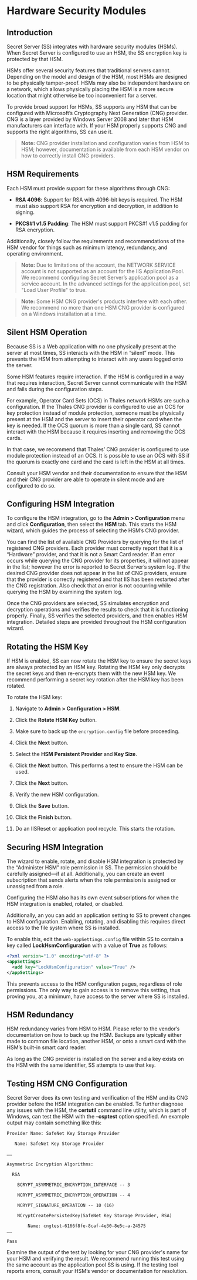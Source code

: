 [title]: # (Hardware Security Modules)
[tags]: # (HSM,integration)
[priority]: # (1000)

# Hardware Security Modules

## Introduction

Secret Server (SS) integrates with hardware security modules (HSMs). When Secret Server is configured to use an HSM, the SS encryption key is protected by that HSM.

HSMs offer several security features that traditional servers cannot. Depending on the model and design of the HSM, most HSMs are designed to be physically tamper-proof. HSMs may also be independent hardware on a network, which allows physically placing the HSM is a more secure location that might otherwise be too inconvenient for a server.

To provide broad support for HSMs, SS supports any HSM that can be configured with Microsoft’s Cryptography Next Generation (CNG) provider. CNG is a layer provided by Windows Server 2008 and later that HSM manufacturers can interface with. If your HSM properly supports CNG and supports the right algorithms, SS can use it.

> **Note:** CNG provider installation and configuration varies from HSM to HSM; however, documentation is available from each HSM vendor on how to correctly install CNG providers.

## HSM Requirements

Each HSM must provide support for these algorithms through CNG:

- **RSA 4096**: Support for RSA with 4096-bit keys is required. The HSM must also support RSA for encryption and decryption, in addition to signing.

- **PKCS#1 v1.5 Padding**: The HSM must support PKCS#1 v1.5 padding for RSA encryption.

Additionally, closely follow the requirements and recommendations of the HSM vendor for things such as minimum latency, redundancy, and operating environment.

> **Note:** Due to limitations of the account, the NETWORK SERVICE account is not supported as an account for the IIS Application Pool. We recommend configuring Secret Server’s application pool as a service account. In the advanced settings for the application pool, set "Load User Profile" to true.

> **Note:** Some HSM CNG provider's products interfere with each other. We recommend no more than one HSM CNG provider is configured on a Windows installation at a time.

## Silent HSM Operation

Because SS is a Web application with no one physically present at the server at most times, SS interacts with the HSM in “silent” mode. This prevents the HSM from attempting to interact with any users logged onto the server.

Some HSM features require interaction. If the HSM is configured in a way that requires interaction, Secret Server cannot communicate with the HSM and fails during the configuration steps.

For example, Operator Card Sets (OCS) in Thales network HSMs are such a configuration. If the Thales CNG provider is configured to use an OCS for key protection instead of module protection, someone must be physically present at the HSM and the server to insert their operator card when the key is needed. If the OCS quorum is more than a single card, SS cannot interact with the HSM because it requires inserting and removing the OCS cards.

In that case, we recommend that Thales’ CNG provider is configured to use module protection instead of an OCS. It is possible to use an OCS with SS if the quorum is exactly one card and the card is left in the HSM at all times.

Consult your HSM vendor and their documentation to ensure that the HSM and their CNG provider are able to operate in silent mode and are configured to do so.

## Configuring HSM Integration

To configure the HSM integration, go to the **Admin > Configuration** menu and click **Configuration**, then select the **HSM** tab. This starts the HSM wizard, which guides the process of selecting the HSM’s CNG provider.

You can find the list of available CNG Providers by querying for the list of registered CNG providers. Each provider must correctly report that it is a “Hardware” provider, and that it is not a Smart Card reader. If an error occurs while querying the CNG provider for its properties, it will not appear in the list; however the error is reported to Secret Server’s system log. If the desired CNG provider does not appear in the list of CNG providers, ensure that the provider is correctly registered and that IIS has been restarted after the CNG registration. Also check that an error is not occurring while querying the HSM by examining the system log.

Once the CNG providers are selected, SS simulates encryption and decryption operations and verifies the results to check that it is functioning properly. Finally, SS verifies the selected providers, and then enables HSM integration. Detailed steps are provided throughout the HSM configuration wizard.

## Rotating the HSM Key

If HSM is enabled, SS can now rotate the HSM key to ensure the secret keys are always protected by an HSM key. Rotating the HSM key only decrypts the secret keys and then re-encrypts them with the new HSM key. We recommend performing a secret key rotation after the HSM key has been rotated.

To rotate the HSM key:

1. Navigate to **Admin \> Configuration \> HSM**.

1. Click the **Rotate HSM Key** button.

1. Make sure to back up the `encryption.config` file before proceeding.

1. Click the **Next** button.

1. Select the **HSM Persistent Provider** and **Key Size**.

1. Click the **Next** button. This performs a test to ensure the HSM can be used.

1. Click the **Next** button.

1. Verify the new HSM configuration.

1. Click the **Save** button.

1. Click the **Finish** button.

1. Do an IISReset or application pool recycle. This starts the rotation.


## Securing HSM Integration

The wizard to enable, rotate, and disable HSM integration is protected by the “Administer HSM” role permission in SS. The permission should be carefully assigned—if at all. Additionally, you can create an event subscription that sends alerts when the role permission is assigned or unassigned from a role.

Configuring the HSM also has its own event subscriptions for when the HSM integration is enabled, rotated, or disabled.

Additionally, an you can add an application setting  to SS to prevent changes to HSM configuration. Enabling, rotating, and disabling this requires direct access to the file system where SS is installed.

To enable this, edit the `web-appSettings.config` file within SS to contain a key called **LockHsmConfiguration** with a value of **True** as follows:

```xml
<?xml version="1.0" encoding="utf-8" ?>
<appSettings>
  <add key="LockHsmConfiguration" value="True" />
</appSettings>
```

This prevents access to the HSM configuration pages, regardless of role permissions. The only way to gain access is to remove this setting, thus proving you, at a minimum, have access to the server where SS is installed.

## HSM Redundancy

HSM redundancy varies from HSM to HSM. Please refer to the vendor’s documentation on how to back up the HSM. Backups are typically either made to common file location, another HSM, or onto a smart card with the HSM’s built-in smart card reader.

As long as the CNG provider is installed on the server and a key exists on the HSM with the same identifier, SS attempts to use that key.

## Testing HSM CNG Configuration

Secret Server does its own testing and verification of the HSM and its CNG provider before the HSM integration can be enabled. To further diagnose any issues with the HSM, the **certutil** command line utility, which is part of Windows, can test the HSM with the **–csptest** option specified. An example output may contain something like this:

```
Provider Name: SafeNet Key Storage Provider

   Name: SafeNet Key Storage Provider

……

Asymmetric Encryption Algorithms:

  RSA

  	BCRYPT_ASYMMETRIC_ENCRYPTION_INTERFACE -- 3

  	NCRYPT_ASYMMETRIC_ENCRYPTION_OPERATION -- 4

  	NCRYPT_SIGNATURE_OPERATION -- 10 (16)

	NCryptCreatePersistedKey(SafeNet Key Storage Provider, RSA)

		Name: cngtest-6166f8fe-8caf-4e30-8e5c-a-24575
……

Pass
```

Examine the output of the test by looking for your CNG provider's name for your HSM and verifying the result. We recommend running this test using the same account as the application pool SS is using. If the testing tool reports errors, consult your HSM’s vendor or documentation for resolution.